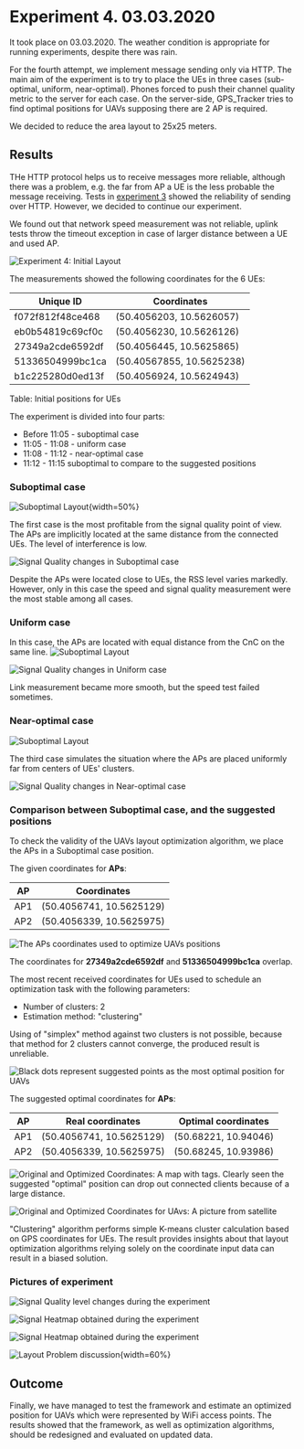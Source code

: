 # Experiment 4. 03.03.2020

It took place on 03.03.2020. The weather condition is appropriate for running experiments, despite there was rain.

For the fourth attempt, we implement message sending only via HTTP. The main aim of the experiment is to try to place the UEs in three cases (sub-optimal, uniform, near-optimal). Phones forced to push their channel quality metric to the server for each case. On the server-side, GPS_Tracker tries to find optimal positions for UAVs supposing there are 2 AP is required.

We decided to reduce the area layout to 25x25 meters.

## Results

THe HTTP protocol helps us to receive messages more reliable, although there was a problem, e.g. the far from AP a UE is the less probable the message receiving. Tests in [experiment 3](06-attempt-03.md) showed the reliability of sending over HTTP. However, we decided to continue our experiment.

We found out that network speed measurement was not reliable, uplink tests throw the timeout exception in case of larger distance between a UE and used AP.

![Experiment 4: Initial Layout](images/05-cases-description-Exp-4-Initial-Layout.png)

The measurements showed the following coordinates for the 6 UEs:

| Unique ID        | Coordinates               |
| ---------------- | ------------------------- |
| f072f812f48ce468 | (50.4056203, 10.5626057)  |
| eb0b54819c69cf0c | (50.4056230, 10.5626126)  |
| 27349a2cde6592df | (50.4056445, 10.5625865)  |
| 51336504999bc1ca | (50.40567855, 10.5625238) |
| b1c225280d0ed13f | (50.4056924, 10.5624943)  |

Table: Initial positions for UEs

The experiment is divided into four parts:

- Before 11:05 - suboptimal case
- 11:05 - 11:08 - uniform case
- 11:08 - 11:12 - near-optimal case
- 11:12 - 11:15 suboptimal to compare to the suggested positions

### Suboptimal case

![Suboptimal Layout](images/05-cases-description-Exp4-Suboptimal.png){width=50%}

The first case is the most profitable from the signal quality point of view. The APs are implicitly located at the same distance from the connected UEs. The level of interference is low.

![Signal Quality changes in Suboptimal case](images/Exp4_Suboptimal.png)

Despite the APs were located close to UEs, the RSS level varies markedly. However, only in this case the speed and signal quality measurement were the most stable among all cases.

### Uniform case

In this case, the APs are located with equal distance from the CnC on the same line.
![Suboptimal Layout](images/05-cases-description-Exp4-Uniform.png)

![Signal Quality changes in Uniform case](images/Exp4_Uniform.png)

Link measurement became more smooth, but the speed test failed sometimes.

### Near-optimal case

![Suboptimal Layout](images/05-cases-description-Exp4-Near-Optimal.png)

The third case simulates the situation where the APs are placed uniformly far from centers of UEs' clusters.

![Signal Quality changes in Near-optimal case](images/Exp4_Near_Optimal.png)

### Comparison between Suboptimal case, and the suggested positions

To check the validity of the UAVs layout optimization algorithm, we place the APs in a Suboptimal case position.

The given coordinates for **APs**:

| AP  | Coordinates              |
| --- | ------------------------ |
| AP1 | (50.4056741, 10.5625129) |
| AP2 | (50.4056339, 10.5625975) |

![The APs coordinates used to optimize UAVs positions](images/Exp4_UEs_Location_to_optimize.png)

The coordinates for **27349a2cde6592df** and **51336504999bc1ca** overlap.

The most recent received coordinates for UEs used to schedule an optimization task with the following parameters:

- Number of clusters: 2
- Estimation method: "clustering"

Using of "simplex" method against two clusters is not possible, because that method for 2 clusters cannot converge, the produced result is unreliable.

![Black dots represent suggested points as the most optimal position for UAVs](images/Expt4_Estimated%20UAVs_locations.png)

The suggested optimal coordinates for **APs**:

| AP  | Real coordinates         | Optimal coordinates  |
| --- | ------------------------ | -------------------- |
| AP1 | (50.4056741, 10.5625129) | (50.68221, 10.94046) |
| AP2 | (50.4056339, 10.5625975) | (50.68245, 10.93986) |

![Original and Optimized Coordinates: A map with tags. Clearly seen the suggested "optimal" position can drop out connected clients because of a large distance.](images/Expt4_Result_of_optimization_map_with_names.png)

![Original and Optimized Coordinates for UAvs: A picture from satellite](images/Expt4_Result_of_optimization_sattelite.png)

"Clustering" algorithm performs simple K-means cluster calculation based on GPS coordinates for UEs. The result provides insights about that layout optimization algorithms relying solely on the coordinate input data can result in a biased solution.

### Pictures of experiment

![Signal Quality level changes during the experiment](images/Exp4-Overall-Signal-Changes.png)

![Signal Heatmap obtained during the experiment](images/Exp4_Overall_Heatmap.png)

![Signal Heatmap obtained during the experiment](images/Exp4_Overall_Heatmap.png)

![Layout Problem discussion](images/Layout_Problem_Discussion.jpg){width=60%}

## Outcome

Finally, we have managed to test the framework and estimate an optimized position for UAVs which were represented by WiFi access points. The results showed that the framework, as well as optimization algorithms, should be redesigned and evaluated on updated data.

